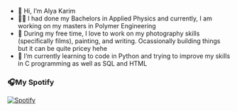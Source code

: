- 👋 Hi, I’m Alya Karim
- 👩‍🔬 I had done my Bachelors in Applied Physics and currently, I am working on my masters in Polymer Engineering
- 👀 During my free time, I love to work on my photography skills (specifically films), painting, and writing. Ocassionally building things but it can be quite pricey hehe
- 🌱 I’m currently learning to code in Python and trying to improve my skills in C programming as well as SQL and HTML

### 🎧My Spotify
[![Spotify](https://novatorem-spotify-alymkarim.vercel.app/api/spotify?background_color=0d1117&border_color=ffffff)](https://open.spotify.com/user/12102488428)

<!---
alymkarim/alymkarim is a ✨ special ✨ repository because its `README.md` (this file) appears on your GitHub profile.
You can click the Preview link to take a look at your changes.
--->
